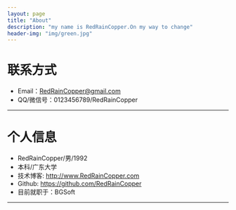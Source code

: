 ```yaml
---
layout: page
title: "About"
description: "my name is RedRainCopper.On my way to change"
header-img: "img/green.jpg"
---
```





# 联系方式

*   Email：RedRainCopper@gmail.com
*   QQ/微信号：0123456789/RedRainCopper

* * *

# 个人信息

*   RedRainCopper/男/1992
*   本科/广东大学 
*   技术博客: <http://www.RedRainCopper.com>
*   Github: <https://github.com/RedRainCopper>
*   目前就职于：BGSoft

* * *
